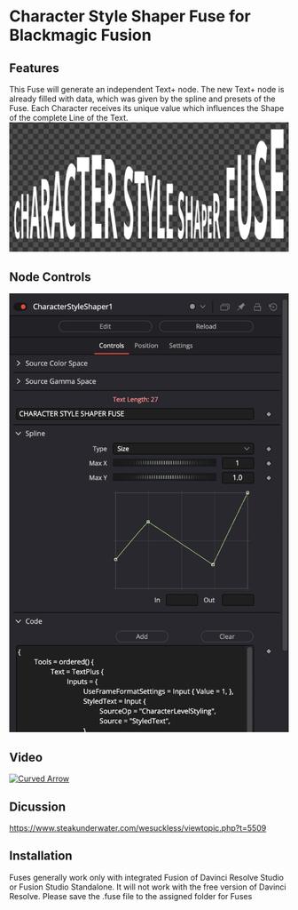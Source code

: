 # Character Style Shaper Fuse for Blackmagic Fusion
## Features
This Fuse will generate an independent Text+ node. The new Text+ node is already filled with data, which was given by the spline and presets of the Fuse. Each Character receives its unique value which influences the Shape of the complete Line of the Text.
![Text](https://github.com/Tida-Support/Character-Style-Shaper-Fuse-for-BMD-Fusion/blob/main/CharacterStyleShaperFuse.png)
## Node Controls
<img src="https://github.com/Tida-Support/Character-Style-Shaper-Fuse-for-BMD-Fusion/blob/main/CharacterStyleShaperFuseControls.png" width="600">

## Video
[![Curved Arrow](https://img.youtube.com/vi/wpKXsdlYkKQ/0.jpg)](https://www.youtube.com/watch?v=wpKXsdlYkKQ)
## Dicussion
https://www.steakunderwater.com/wesuckless/viewtopic.php?t=5509
## Installation
Fuses generally work only with integrated Fusion of Davinci Resolve Studio or Fusion Studio Standalone. It will not work with the free version of Davinci Resolve.
Please save the .fuse file to the assigned folder for Fuses
